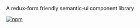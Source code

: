 A redux-form friendly semantic-ui component library

[![npm](https://img.shields.io/npm/v/@snaphunt/redux-form-sui)](https://www.npmjs.com/package/@snaphunt/redux-form-sui)
